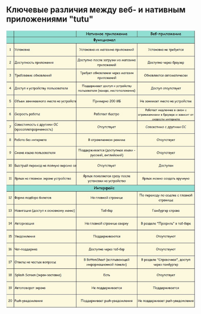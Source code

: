 ## Ключевые различия между веб- и нативным приложениями "tutu"

![qa-qc-testing](misc/images/img1.jpg)
